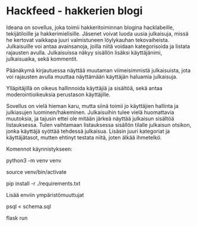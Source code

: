 # Hackfeed - hakkerien blogi
Ideana on sovellus, joka toimii hakkeritoiminnan blogina hacklabeille, tekijätiloille ja hakkerimielisille. Jäsenet voivat luoda uusia julkaisuja, missä
he kertovat vaikkapa juuri valmistuneen löylykauhan tekovaiheista. Julkaisuille voi antaa avainsanoja, joilla niitä voidaan kategorisoida ja listata rajausten avulla.
Julkaisuissa näkyy sisällön lisäksi käyttäjänimi, julkaisuaika, sekä kommentit.

Päänäkymä kirjautuessa näyttää muutaman viimeisimmistä julkaisuista, jota voi rajausten avulla muuttaa näyttämään käyttäjän haluamia julkaisuja.

Ylläpitäjillä on oikeus hallinnoida käyttäjiä ja sisältöä, sekä antaa moderointioikeuksia perustason käyttäjille.

Sovellus on vielä hieman karu, mutta siinä toimii jo käyttäjien hallinta ja julkiasujen luominen/hakeminen. Julkaisuihin tulee vielä huomattavia muutoksia, ja
tajusin ettei ole mitään järkeä näyttää julkaisun sisältöä listauksessa. Tulen vaihtamaan listauksessa sisällön tilalle julkaisun otsikon, jonka käyttäjä syöttää
tehdessä julkaisua. Lisäsin juuri kategoriat ja käyttäjätasot, mutten ehtinyt testata niitä, joten älkää ihmetelkö.

Komennot käynnistykseen:

python3 -m venv venv

source venv/bin/activate

pip install -r ./requirements.txt

Lisää enviin ympäristömuuttujat

psql < schema.sql

flask run



